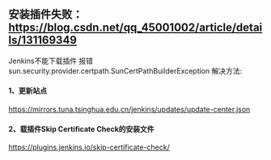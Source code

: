 ## 安装插件失败：https://blog.csdn.net/qq_45001002/article/details/131169349
Jenkins不能下载插件 报错sun.security.provider.certpath.SunCertPathBuilderException
解决方法:
#### 1、更新站点
https://mirrors.tuna.tsinghua.edu.cn/jenkins/updates/update-center.json
#### 2、载插件Skip Certificate Check的安装文件
https://plugins.jenkins.io/skip-certificate-check/
